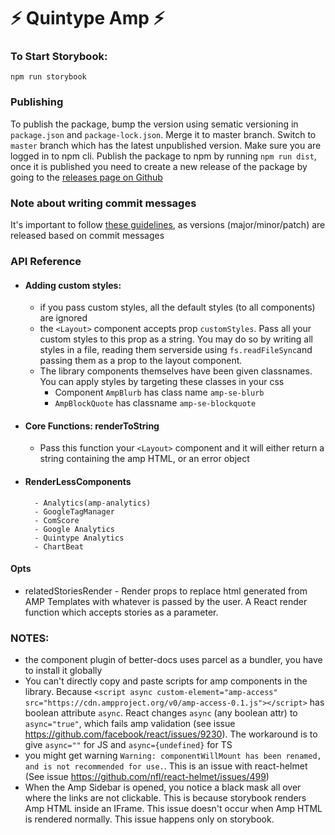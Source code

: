 # ⚡ Quintype Amp ⚡

### To Start Storybook:

`npm run storybook`

### Publishing

To publish the package, bump the version using sematic versioning in `package.json` and `package-lock.json`. Merge it to master branch. Switch to `master` branch which has the latest unpublished version. Make sure you are logged in to npm cli. Publish the package to npm by running `npm run dist`, once it is published you need to create a new release of the package by going to the [releases page on Github](https://github.com/quintype/quintype-amp/releases)

### Note about writing commit messages

It's important to follow [these guidelines](https://www.conventionalcommits.org/en/v1.0.0/), as versions (major/minor/patch) are released based on commit messages

### API Reference

- #### Adding custom styles:

  - if you pass custom styles, all the default styles (to all components) are ignored
  - the `<Layout>` component accepts prop `customStyles`. Pass all your custom styles to this prop as a string. You may do so by writing all styles in a file, reading them serverside using `fs.readFileSync`and passing them as a prop to the layout component.
  - The library components themselves have been given classnames. You can apply styles by targeting these classes in your css
    - Component `AmpBlurb` has class name `amp-se-blurb`
    - `AmpBlockQuote` has classname `amp-se-blockquote`

- #### Core Functions: renderToString

  - Pass this function your `<Layout>` component and it will either return a string containing the amp HTML, or an error object

- #### RenderLessComponents
      	- Analytics(amp-analytics)
      	- GoogleTagManager
      	- ComScore
      	- Google Analytics
      	- Quintype Analytics
        - ChartBeat

#### Opts

- relatedStoriesRender - Render props to replace html generated from AMP Templates with whatever is passed by the user. A React render function which accepts stories as a parameter.

### NOTES:

- the component plugin of better-docs uses parcel as a bundler, you have to install it globally
- You can't directly copy and paste scripts for amp components in the library. Because `<script async custom-element="amp-access" src="https://cdn.ampproject.org/v0/amp-access-0.1.js"></script>` has boolean attribute `async`. React changes `async` (any boolean attr) to `async="true"`, which fails amp validation (see issue https://github.com/facebook/react/issues/9230). The workaround is to give `async=""` for JS and `async={undefined}` for TS
- you might get warning `Warning: componentWillMount has been renamed, and is not recommended for use.`. This is an issue with react-helmet (See issue https://github.com/nfl/react-helmet/issues/499)
- When the Amp Sidebar is opened, you notice a black mask all over where the links are not clickable. This is because storybook renders Amp HTML inside an IFrame. This issue doesn't occur when Amp HTML is rendered normally. This issue happens only on storybook.
